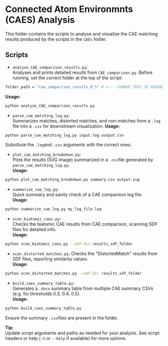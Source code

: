 # Connected Atom Environmnts (CAES) Analysis

This folder contains the scripts to analyse and visualize the CAE matching results produced by the scripts in the `CAEs` folder.

## Scripts

- `analyse_CAE_comparison_results.py`:  
Analyses and prints detailed results from `CAE_comparison.py`.
Before running, set the correct folder at the top of the script:
```bash
folder_path = "cae_comparison_results_0_5" # <--- CHANGE THIS IF NEEDED
```
**Usage:**
```bash
python analyse_CAE_comparison_results.py
```

- `parse_cae_matching_log.py`:  
Summarizes matches, distorted matches, and non-matches from a `.log` file into a `.csv` for downstream visualization.
**Usage:**
```bash
python parse_cae_matching_log.py input.log output.csv
```
Substitute the `.log`and `.csv` arguments with the correct ones.

- `plot_cae_matching_breakdown.py`:  
Plots the results (SVG image) summarized in a `.csv`file generated by `parse_cae_matching_log.py`.  
**Usage:**
```bash
python plot_cae_matching_breakdown.py summary.csv output.svg
```

- `summarize_cae_log.py`:  
Quick summary and sanity check of a CAE comparison log file.  
**Usage:**
```Bash
python summarize_cae_log.py my_log_file.log
```

- `scan_biatomic_caes.py`:  
Checks the biatomic CAE results from CAE comparison, scanning SDF files for detailed info.  
**Usage:**
```bash
python scan_biatomic_caes.py --sdf-dir results_sdf_folder
```

- `scan_distorted_matches.py`:
Checks the "DistortedMatch" results from SDF files, reporting similarity values.  
**Usage:**
```bash
python scan_distorted_matches.py --sdf-dir results_sdf_folder
```

- `build_caes_summary_table.py`:  
Generates a `.docx` summary table from multiple CAE summary CSVs (e.g. for thresholds 0.3, 0.4, 0.5).  
**Usage:**
```bash
python build_caes_summary_table.py
```
Ensure the summary `.csv`files are present in the folder.

**Tip:**  
Update script arguments and paths as needed for your analysis.
See script headers or help (`-h` or `--help` if available) for more options.
